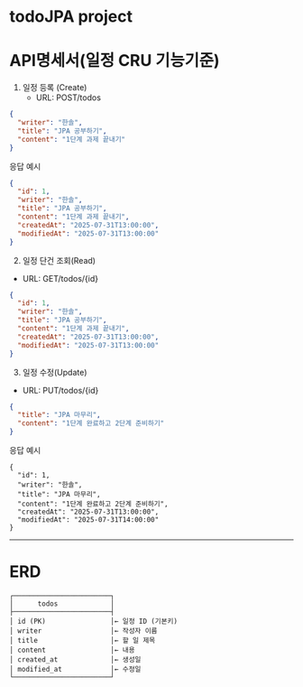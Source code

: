 # todoJPA project

# API명세서(일정  CRU 기능기준)

1.  일정 등록 (Create)
    - URL: POST/todos
```json
{
  "writer": "한솔",
  "title": "JPA 공부하기",
  "content": "1단계 과제 끝내기"
}
```
응답 예시
```json
{
  "id": 1,
  "writer": "한솔",
  "title": "JPA 공부하기",
  "content": "1단계 과제 끝내기",
  "createdAt": "2025-07-31T13:00:00",
  "modifiedAt": "2025-07-31T13:00:00"
}
```


2. 일정 단건 조회(Read)
  -  URL: GET/todos/{id}

```json
{
  "id": 1,
  "writer": "한솔",
  "title": "JPA 공부하기",
  "content": "1단계 과제 끝내기",
  "createdAt": "2025-07-31T13:00:00",
  "modifiedAt": "2025-07-31T13:00:00"
}
```


3. 일정 수정(Update)
  - URL: PUT/todos/{id}

```json
{
  "title": "JPA 마무리",
  "content": "1단계 완료하고 2단계 준비하기"
}

```

응답 예시
```
{
  "id": 1,
  "writer": "한솔",
  "title": "JPA 마무리",
  "content": "1단계 완료하고 2단계 준비하기",
  "createdAt": "2025-07-31T13:00:00",
  "modifiedAt": "2025-07-31T14:00:00"
}
```

---

# ERD 

```
┌────────────────────────┐
│      todos             │
├────────────────────────┤
│ id (PK)                │← 일정 ID (기본키)
│ writer                 │← 작성자 이름
│ title                  │← 할 일 제목
│ content                │← 내용
│ created_at             │← 생성일
│ modified_at            │← 수정일
└────────────────────────┘

```


